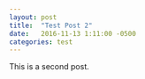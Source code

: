 ```yaml
---
layout: post
title:  "Test Post 2"
date:   2016-11-13 1:11:00 -0500
categories: test
---
```

This is a second post.
